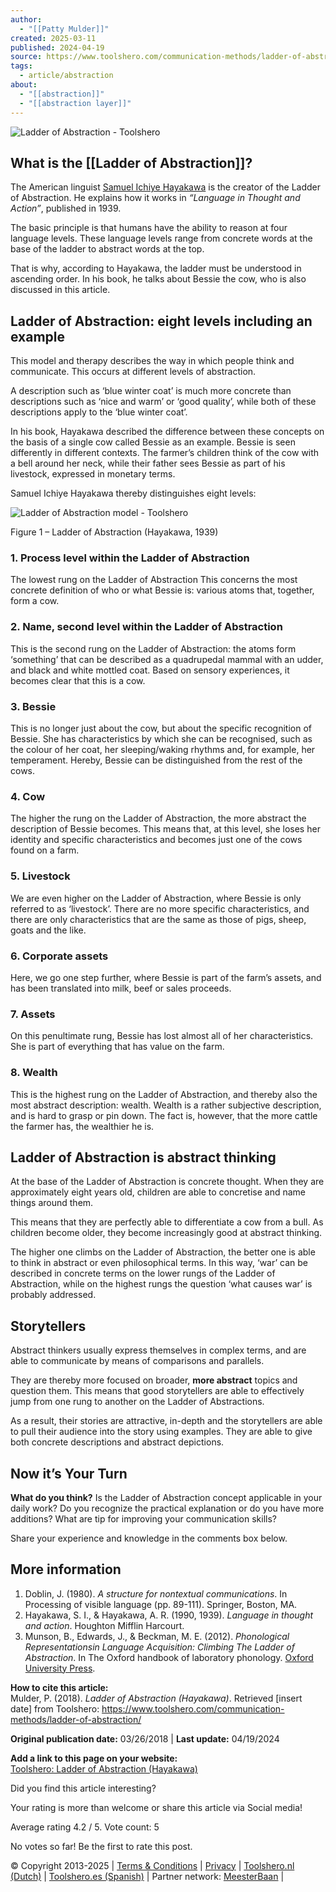 ```yaml
---
author:
  - "[[Patty Mulder]]"
created: 2025-03-11
published: 2024-04-19
source: https://www.toolshero.com/communication-methods/ladder-of-abstraction/
tags:
  - article/abstraction
about:
  - "[[abstraction]]"
  - "[[abstraction layer]]"
---
```

![Ladder of Abstraction - Toolshero](https://www.toolshero.com/wp-content/uploads/2018/03/ladder-of-abstraction-toolshero.jpg)

## What is the [[Ladder of Abstraction]]?

The American linguist [Samuel Ichiye Hayakawa](https://en.wikipedia.org/wiki/S._I._Hayakawa) is the creator of the Ladder of Abstraction. He explains how it works in *“Language in Thought and Action”*, published in 1939.

The basic principle is that humans have the ability to reason at four language levels. These language levels range from concrete words at the base of the ladder to abstract words at the top.

That is why, according to Hayakawa, the ladder must be understood in ascending order. In his book, he talks about Bessie the cow, who is also discussed in this article.

## Ladder of Abstraction: **eight levels** including an example

This model and therapy describes the way in which people think and communicate. This occurs at different levels of abstraction.

A description such as ‘blue winter coat’ is much more concrete than descriptions such as ‘nice and warm’ or ‘good quality’, while both of these descriptions apply to the ‘blue winter coat’.

In his book, Hayakawa described the difference between these concepts on the basis of a single cow called Bessie as an example. Bessie is seen differently in different contexts. The farmer’s children think of the cow with a bell around her neck, while their father sees Bessie as part of his livestock, expressed in monetary terms.

Samuel Ichiye Hayakawa thereby distinguishes eight levels:

![Ladder of Abstraction model - Toolshero](https://www.toolshero.com/communication-methods/ladder-of-abstraction/www.w3.org/2000/svg'%20viewBox='0%200%20960%20720'%3E%3C/svg%3E)

Figure 1 – Ladder of Abstraction (Hayakawa, 1939)

### 1\. Process level within the Ladder of Abstraction

The lowest rung on the Ladder of Abstraction This concerns the most concrete definition of who or what Bessie is: various atoms that, together, form a cow.

### 2\. Name, second level within the Ladder of Abstraction

This is the second rung on the Ladder of Abstraction: the atoms form ‘something’ that can be described as a quadrupedal mammal with an udder, and black and white mottled coat. Based on sensory experiences, it becomes clear that this is a cow.

### 3\. Bessie

This is no longer just about the cow, but about the specific recognition of Bessie. She has characteristics by which she can be recognised, such as the colour of her coat, her sleeping/waking rhythms and, for example, her temperament. Hereby, Bessie can be distinguished from the rest of the cows.

### 4\. Cow

The higher the rung on the Ladder of Abstraction, the more abstract the description of Bessie becomes. This means that, at this level, she loses her identity and specific characteristics and becomes just one of the cows found on a farm.

### 5\. Livestock

We are even higher on the Ladder of Abstraction, where Bessie is only referred to as ‘livestock’. There are no more specific characteristics, and there are only characteristics that are the same as those of pigs, sheep, goats and the like.

### 6\. Corporate assets

Here, we go one step further, where Bessie is part of the farm’s assets, and has been translated into milk, beef or sales proceeds.

### 7\. Assets

On this penultimate rung, Bessie has lost almost all of her characteristics. She is part of everything that has value on the farm.

### 8\. Wealth

This is the highest rung on the Ladder of Abstraction, and thereby also the most abstract description: wealth. Wealth is a rather subjective description, and is hard to grasp or pin down. The fact is, however, that the more cattle the farmer has, the wealthier he is.

## Ladder of Abstraction is abstract thinking

At the base of the Ladder of Abstraction is concrete thought. When they are approximately eight years old, children are able to concretise and name things around them.

This means that they are perfectly able to differentiate a cow from a bull. As children become older, they become increasingly good at abstract thinking.

The higher one climbs on the Ladder of Abstraction, the better one is able to think in abstract or even philosophical terms. In this way, ‘war’ can be described in concrete terms on the lower rungs of the Ladder of Abstraction, while on the highest rungs the question ‘what causes war’ is probably addressed.

## Storytellers

Abstract thinkers usually express themselves in complex terms, and are able to communicate by means of comparisons and parallels.

They are thereby more focused on broader, **more abstract** topics and question them. This means that good storytellers are able to effectively jump from one rung to another on the Ladder of Abstractions.

As a result, their stories are attractive, in-depth and the storytellers are able to pull their audience into the story using examples. They are able to give both concrete descriptions and abstract depictions.  

## Now it’s Your Turn

**What do you think?** Is the Ladder of Abstraction concept applicable in your daily work? Do you recognize the practical explanation or do you have more additions? What are tip for improving your communication skills?

Share your experience and knowledge in the comments box below.

## More information

1. Doblin, J. (1980). *A structure for nontextual communications*. In Processing of visible language (pp. 89-111). Springer, Boston, MA.
2. Hayakawa, S. I., & Hayakawa, A. R. (1990, 1939). *Language in thought and action*. Houghton Mifflin Harcourt.
3. Munson, B., Edwards, J., & Beckman, M. E. (2012). *Phonological Representationsin Language Acquisition: Climbing The Ladder of Abstraction*. In The Oxford handbook of laboratory phonology. [Oxford University Press](https://en.wikipedia.org/wiki/Oxford_University_Press).

**How to cite this article:**  
Mulder, P. (2018). *Ladder of Abstraction (Hayakawa)*. Retrieved \[insert date\] from Toolshero: https://www.toolshero.com/communication-methods/ladder-of-abstraction/

**Original publication date:** 03/26/2018 | **Last update:** 04/19/2024

**Add a link to this page on your website:**  
<a href=”https://www.toolshero.com/communication-methods/ladder-of-abstraction/”>Toolshero: Ladder of Abstraction (Hayakawa)</a>

Did you find this article interesting?

Your rating is more than welcome or share this article via Social media!

Average rating 4.2 / 5. Vote count: 5

No votes so far! Be the first to rate this post.

© Copyright 2013-2025 | [Terms & Conditions](https://www.toolshero.com/terms-and-conditions) | [Privacy](https://www.toolshero.com/privacy-cookie-policy/) | [Toolshero.nl (Dutch)](https://www.toolshero.nl/) | [Toolshero.es (Spanish)](https://www.toolshero.es/) | Partner network: [MeesterBaan](https://www.meesterbaan.nl/) |